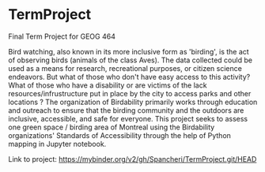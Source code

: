 # TermProject
Final Term Project for GEOG 464

Bird watching, also known in its more inclusive form as 'birding', is the act of observing birds (animals of the class Aves). The data collected could be used as a means for research, recreational purposes, or citizen science endeavors. But what of those who don't have easy access to this activity? What of those who have a disability or are victims of the lack resources/infrustructure put in place by the city to access parks and other locations ? 
The organization of Birdability primarily works through education and outreach to ensure that the birding community and the outdoors are inclusive, accessible, and safe for everyone.
This project seeks to assess one green space / birding area of Montreal using the Birdability organizations' Standards of Accessibility through the help of Python mapping in Jupyter notebook. 


Link to project: https://mybinder.org/v2/gh/Spancheri/TermProject.git/HEAD
